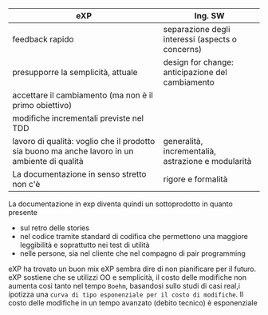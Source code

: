 | eXP                                                                                           | Ing. SW                                          |
| --------------------------------------------------------------------------------------------- | ------------------------------------------------ |
| feedback rapido                                                                               | separazione degli interessi (aspects o concerns) |
| presupporre la semplicità, attuale                                                            | design for change: anticipazione del cambiamento |
| accettare il cambiamento (ma non è il primo obiettivo)                                        |                                                  |
| modifiche incrementali previste nel TDD                                                       |                                                  |
| lavoro di qualità: voglio che il prodotto sia buono ma anche lavoro in un ambiente di qualità | generalità, incrementalià, astrazione e modularità                                                 |
| La documentazione in senso stretto non c'è                                                                                               | rigore e formalità                                                 |

La documentazione in exp diventa quindi un sottoprodotto in quanto presente
- sul retro delle stories
- nel codice tramite standard di codifica che permettono una maggiore leggibilità e soprattutto nei test di utilità
- nelle persone, sia nel cliente che nel compagno di pair programming

eXP ha trovato un buon mix
eXP sembra dire di non pianificare per il futuro. eXP sostiene che se utilizzi OO e semplicità, il costo delle modifiche non aumenta cosi tanto nel tempo
`Boehm`, basandosi sullo studi di casi real,i ipotizza una `curva di tipo esponenziale per il costo di modifiche`. Il costo delle modifiche in un tempo avanzato (debito tecnico) è esponenziale